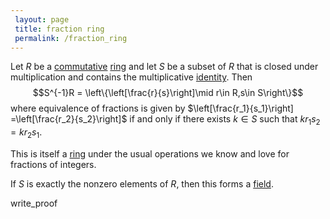 ```yaml
---
 layout: page
 title: fraction ring
 permalink: /fraction_ring
---
```


Let $R$ be a [commutative](https://defsmath.github.io/DefsMath/commutative) [ring](https://defsmath.github.io/DefsMath/ring) and let $S$ be a subset of $R$ that is closed under multiplication and contains the multiplicative [identity](https://defsmath.github.io/DefsMath/identity_element). Then $$S^{-1}R = \left\{\left[\frac{r}{s}\right]\mid r\in R,s\in S\right\}$$  where equivalence of fractions is given by $\left[\frac{r_1}{s_1}\right] =\left[\frac{r_2}{s_2}\right]$ if and only if there exists $k \in S$ such that $kr_1s_2 = kr_2s_1$.
 
This is itself a [ring](https://defsmath.github.io/DefsMath/ring) under the usual operations we know and love for fractions of integers. 
 
If $S$ is exactly the nonzero elements of $R$, then this forms a [field](https://defsmath.github.io/DefsMath/field).
 
 write_proof 
